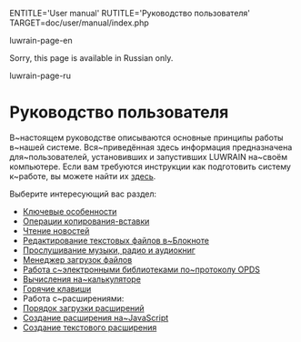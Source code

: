 
ENTITLE='User manual'
RUTITLE='Руководство пользователя'
TARGET=doc/user/manual/index.php

luwrain-page-en

Sorry, this page is available in Russian only.

luwrain-page-ru

# Руководство пользователя

В~настоящем руководстве описываются основные принципы работы в~нашей системе.
Вся~приведённая здесь информация предназначена для~пользователей,
установивших и запустивших LUWRAIN на~своём компьютере.
Если вам требуются инструкции как подготовить систему к~работе, вы можете найти их [здесь](local:/doc/user/installation/).

Выберите интересующий вас раздел:

* [Ключевые особенности](local:intro/)
* [Операции копирования-вставки](local:clipboard/)
* [Чтение новостей](local:news/)
* [Редактирование текстовых файлов в~Блокноте](local:notepad/)
* [Прослушивание музыки, радио и аудиокниг](local:player/)
* [Менеджер загрузок файлов](local:download/)
* [Работа с~электронными библиотеками по~протоколу OPDS](local:opds/)
* [Вычисления на~калькуляторе](local:calc/)
* [Горячие клавиши](local:hotkeys/)
* Работа с~расширениями:
 * [Порядок загрузки расширений](local:ext-loading/)
 * [Создание расширения на~JavaScript](local:ext-js/)
  * [Создание текстового расширения](local:ext-text/)
